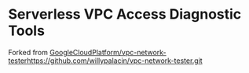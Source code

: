 # Serverless VPC Access Diagnostic Tools

Forked from  [GoogleCloudPlatform/vpc-network-tester](https://github.com/willypalacin/vpc-network-tester.git)https://github.com/willypalacin/vpc-network-tester.git

